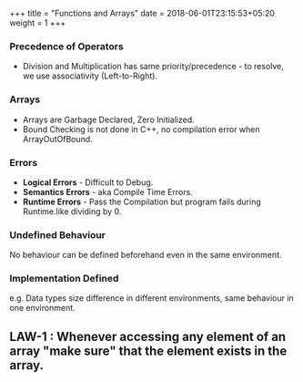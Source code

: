 +++
title = "Functions and Arrays"
date =  2018-06-01T23:15:53+05:20
weight = 1
+++

### Precedence of Operators

- Division and Multiplication has same priority/precedence - to resolve, we use associativity (Left-to-Right).

### Arrays

- Arrays are Garbage Declared, Zero Initialized.
- Bound Checking is not done in C++, no compilation error when ArrayOutOfBound.

### Errors
- **Logical Errors** - Difficult to Debug.
- **Semantics Errors** - aka Compile Time Errors.
- **Runtime Errors** - Pass the Compilation but program fails during Runtime.like dividing by 0.

### Undefined Behaviour
No behaviour can be defined beforehand even in the same environment. 

### Implementation Defined
e.g. Data types size difference in different environments, same behaviour in one environment.

## LAW-1 : Whenever accessing any element of an array "make sure" that the element exists in the array.

